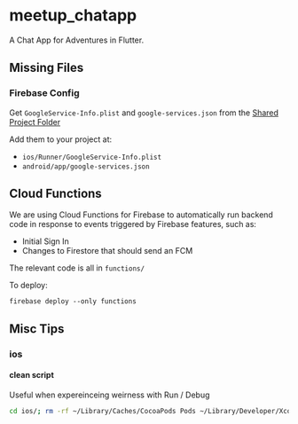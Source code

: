 # meetup_chatapp

A Chat App for Adventures in Flutter.

## Missing Files

### Firebase Config

Get `GoogleService-Info.plist` and `google-services.json` from the [Shared Project Folder](https://drive.google.com/drive/folders/1URxuILxk8NR66DIRbuERFDXIILCX6jM2?usp=sharing)

Add them to your project at:

- `ios/Runner/GoogleService-Info.plist`
- `android/app/google-services.json`

## Cloud Functions 

We are using Cloud Functions for Firebase to automatically run backend code in response to events triggered by Firebase features, such as: 
- Initial Sign In
- Changes to Firestore that should send an FCM

The relevant code is all in `functions/`

To deploy: 
```
firebase deploy --only functions
```

## Misc Tips

### ios

#### clean script

Useful when expereinceing weirness with Run / Debug

``` sh
cd ios/; rm -rf ~/Library/Caches/CocoaPods Pods ~/Library/Developer/Xcode/DerivedData/*; pod deintegrate; pod setup; pod install;
```

